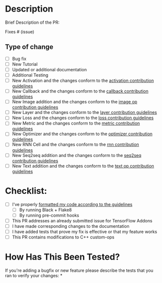 # Description

Brief Description of the PR:

Fixes # (issue)

## Type of change

- [ ] Bug fix
- [ ] New Tutorial
- [ ] Updated or additional documentation
- [ ] Additional Testing
- [ ] New Activation and the changes conform to the [activation contribution guidelines](https://github.com/tensorflow/addons/blob/master/tensorflow_addons/activations/README.md#contribution-guidelines)
- [ ] New Callback and the changes conform to the [callback contribution guidelines](https://github.com/tensorflow/addons/blob/master/tensorflow_addons/callbacks/README.md#contribution-guidelines)
- [ ] New Image addition and the changes conform to the [image op contribution guidelines](https://github.com/tensorflow/addons/blob/master/tensorflow_addons/image/README.md#contribution-guidelines)
- [ ] New Layer and the changes conform to the [layer contribution guidelines](https://github.com/tensorflow/addons/blob/master/tensorflow_addons/layers/README.md#contribution-guidelines)
- [ ] New Loss and the changes conform to the [loss contribution guidelines](https://github.com/tensorflow/addons/blob/master/tensorflow_addons/losses/README.md#contribution-guidelines)
- [ ] New Metric and the changes conform to the [metric contribution guidelines](https://github.com/tensorflow/addons/blob/master/tensorflow_addons/metrics/README.md#contribution-guidelines)
- [ ] New Optimizer and the changes conform to the [optimizer contribution guidelines](https://github.com/tensorflow/addons/blob/master/tensorflow_addons/optimizers/README.md#contribution-guidelines)
- [ ] New RNN Cell and the changes conform to the [rnn contribution guidelines](https://github.com/tensorflow/addons/blob/master/tensorflow_addons/rnn/README.md#contribution-guidelines)
- [ ] New Seq2seq addition and the changes conform to the [seq2seq contribution guidelines](https://github.com/tensorflow/addons/blob/master/tensorflow_addons/seq2seq/README.md#contribution-guidelines)
- [ ] New Text addition and the changes conform to the [text op contribution guidelines](https://github.com/tensorflow/addons/blob/master/tensorflow_addons/text/README.md#contribution-guidelines)

# Checklist:

- [ ] I've properly [formatted my code according to the guidelines](https://github.com/tensorflow/addons/blob/master/CONTRIBUTING.md#coding-style)
    - [ ] By running Black + Flake8
    - [ ] By running pre-commit hooks
- [ ] This PR addresses an already submitted issue for TensorFlow Addons
- [ ] I have made corresponding changes to the documentation
- [ ] I have added tests that prove my fix is effective or that my feature works
- [ ] This PR contains modifications to C++ custom-ops

# How Has This Been Tested?

If you're adding a bugfix or new feature please describe the tests that you ran to verify your changes:
*  

